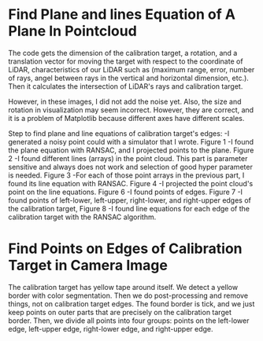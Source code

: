# Find Plane and lines Equation of A Plane In Pointcloud

The code gets the dimension of the calibration target, a rotation, and a translation vector for moving the target with respect to the coordinate of LiDAR, characteristics of our LiDAR such as (maximum range, error, number of rays, angel between rays in the vertical and horizontal dimension, etc.). Then it calculates the intersection of LiDAR's rays and calibration target.

However, in these images, I did not add the noise yet. Also, the size and rotation in visualization may seem incorrect. However, they are correct, and it is a problem of Matplotlib because different axes have different scales.

Step to find plane and line equations of calibration target's edges:
-I generated a noisy point could with a simulator that I wrote. Figure 1
-I found the plane equation with RANSAC, and I projected points to the plane. Figure 2
-I found different lines (arrays) in the point cloud. This part is parameter sensitive and always does not work and selection of good hyper parameter is needed. Figure 3
-For each of those point arrays in the previous part, I found its line equation with RANSAC. Figure 4
-I projected the point cloud's point on the line equations. Figure 6
-I found points of edges. Figure 7
-I found points of left-lower, left-upper, right-lower, and right-upper edges of the calibration target, Figure 8
-I found line equations for each edge of the calibration target with the RANSAC algorithm.

# Find Points on Edges of Calibration Target in Camera Image

The calibration target has yellow tape around itself. We detect a yellow border with color segmentation. Then we do post-processing and remove things, not on calibration target edges. The found border is tick, and we just keep points on outer parts that are precisely on the calibration target border. Then, we divide all points into four groups: points on the left-lower edge, left-upper edge, right-lower edge, and right-upper edge.

